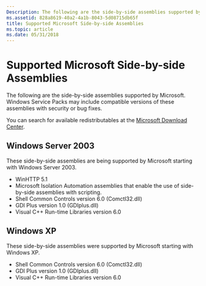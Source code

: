 ```yaml
---
Description: The following are the side-by-side assemblies supported by Microsoft. Windows Service Packs may include compatible versions of these assemblies with security or bug fixes.
ms.assetid: 828a8619-40a2-4a1b-8043-5d08715db65f
title: Supported Microsoft Side-by-side Assemblies
ms.topic: article
ms.date: 05/31/2018
---
```


# Supported Microsoft Side-by-side Assemblies

The following are the side-by-side assemblies supported by Microsoft. Windows Service Packs may include compatible versions of these assemblies with security or bug fixes.

You can search for available redistributables at the [Microsoft Download Center](https://go.microsoft.com/fwlink/p/?linkid=83468).

## Windows Server 2003

These side-by-side assemblies are being supported by Microsoft starting with Windows Server 2003.

-   WinHTTP 5.1
-   Microsoft Isolation Automation assemblies that enable the use of side-by-side assemblies with scripting.
-   Shell Common Controls version 6.0 (Comctl32.dll)
-   GDI Plus version 1.0 (GDIplus.dll)
-   Visual C++ Run-time Libraries version 6.0

## Windows XP

These side-by-side assemblies were supported by Microsoft starting with Windows XP.

-   Shell Common Controls version 6.0 (Comctl32.dll)
-   GDI Plus version 1.0 (GDIplus.dll)
-   Visual C++ Run-time Libraries version 6.0

 

 



